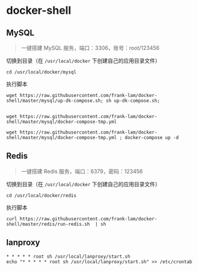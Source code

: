 # docker-shell

## MySQL

> 一键搭建 MySQL 服务，端口：3306，账号：root/123456

切换到目录（在 `/usr/local/docker` 下创建自己的应用目录文件）

```
cd /usr/local/docker/mysql
```

执行脚本

```
wget https://raw.githubusercontent.com/frank-lam/docker-shell/master/mysql/up-dk-compose.sh; sh up-dk-compose.sh;


wget https://raw.githubusercontent.com/frank-lam/docker-shell/master/mysql/docker-compose-tmp.yml

wget https://raw.githubusercontent.com/frank-lam/docker-shell/master/mysql/docker-compose-tmp.yml ; docker-compose up -d
```



## Redis

> 一键搭建 Redis 服务，端口：6379，密码：123456

切换到目录（在 `/usr/local/docker` 下创建自己的应用目录文件）

```
cd /usr/local/docker/redis
```

执行脚本

```
curl https://raw.githubusercontent.com/frank-lam/docker-shell/master/redis/run-redis.sh  | sh
```



## lanproxy

```shell
* * * * * root sh /usr/local/lanproxy/start.sh
echo "* * * * * root sh /usr/local/lanproxy/start.sh" >> /etc/crontab
```

